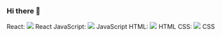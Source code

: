 ### Hi there 👋

React: <img src="https://img.icons8.com/office/30/000000/react.png"/> React
JavaScript: <img src="https://img.icons8.com/color/30/000000/javascript.png"/> JavaScript
HTML: <img src="https://img.icons8.com/color/30/000000/html-5.png"/> HTML
CSS: <img src="https://img.icons8.com/color/30/000000/css3.png"/> CSS
<!--
**Zaka112/Zaka112** is a ✨ _special_ ✨ repository because its `README.md` (this file) appears on your GitHub profile.

Here are some ideas to get you started:

- 🔭 I’m currently working on ...
- 🌱 I’m currently learning ...
- 👯 I’m looking to collaborate on ...
- 🤔 I’m looking for help with ...
- 💬 Ask me about ...
- 📫 How to reach me: ...
- 😄 Pronouns: ...
- ⚡ Fun fact: ...
-->
